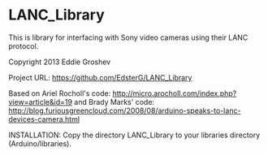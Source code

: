 LANC_Library
============

This is library for interfacing with Sony video cameras using their LANC protocol.

Copyright 2013 Eddie Groshev

Project URL: https://github.com/EdsterG/LANC_Library

Based on Ariel Rocholl's code:
    http://micro.arocholl.com/index.php?view=article&id=19
  and Brady Marks' code:
    http://blog.furiousgreencloud.com/2008/08/arduino-speaks-to-lanc-devices-camera.html


INSTALLATION:
Copy the directory LANC_Library to your libraries directory (Arduino/libraries).
